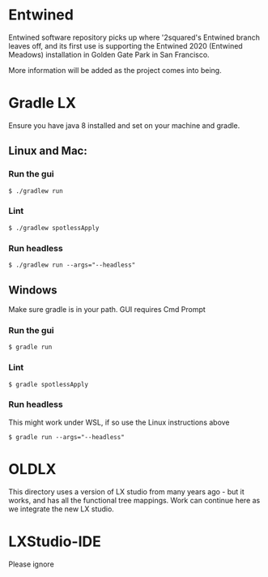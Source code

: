 # Entwined

Entwined software repository picks up where '2squared's Entwined branch leaves off, and its first use is supporting the Entwined 2020 (Entwined Meadows) installation in Golden Gate Park in San Francisco.

More information will be added as the project comes into being.

# Gradle LX

Ensure you have java 8 installed and set on your machine and gradle.

## Linux and Mac:

### Run the gui
```shell
$ ./gradlew run
```

### Lint
```shell
$ ./gradlew spotlessApply
```

### Run headless
```shell
$ ./gradlew run --args="--headless"
```

## Windows

Make sure gradle is in your path. GUI requires Cmd Prompt

### Run the gui
```shell
$ gradle run
```

### Lint
```shell
$ gradle spotlessApply
```

### Run headless
This might work under WSL, if so use the Linux instructions above
```shell
$ gradle run --args="--headless"
```

# OLDLX

This directory uses a version of LX studio from many years ago - but it works, and has all the functional
tree mappings. Work can continue here as we integrate the new LX studio.

# LXStudio-IDE

Please ignore
